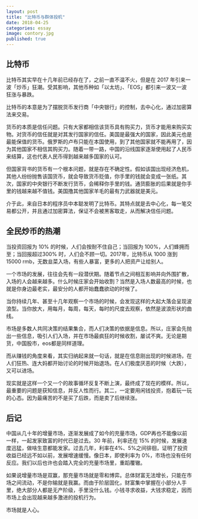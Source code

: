 ```yaml
---
layout: post
title: "比特币与群体投机"
date: 2018-04-25
categories: essay
image: contory.jpg
published: true
---
```


## 比特币
比特币其实早在十几年前已经存在了，之前一直不温不火，但是在 2017 年引来一波「炒币」狂潮。受其影响，其他币种如「以太坊」、「EOS」都引来一波又一波狂涨与暴跌。

比特币的本意是为了摆脱货币发行商「中央银行」的控制，去中心化，通过加密算法来交易。

货币的本质是信任问题。只有大家都相信该货币具有购买力，货币才能用来购买实物。对货币的信任就是对其发行国家的信任。美国是最强大的国家，因此美元也是最能保值的货币。俄罗斯的卢布只能在本国使用，到了其他国家就不能再用了，因为其他国家不相信其购买力。随着一带一路，中国的沿线国家逐渐使用起了人民币来结算，这也代表人民币得到越来越多国家的认可。

但国家背书的货币有一个根本问题，就是存在不确定性。假如该国出现经济危机，其他人纷纷抛售该国货币，就会导致货币贬值，你手里的钱就会变成一张纸。其次，国家的中央银行不断发行货币，会稀释你手里的钱。通货膨胀的后果就是你手里的钱越来越不值钱。美国撸其他国家羊毛的最有力武器就是美元。

介于此，来自日本的程序员中本聪发明了比特币。其特点就是去中心化，每一笔交易都公开，并且通过加密算法，保证不会被黑客取走，从而解决信任问题。

## 全民炒币的热潮
当投资回报为 10% 的时候，人们会按耐不住自己；当回报为 100%，人们蜂拥而至；当回报超过300% 时，人们会不顾一切。2017年，比特币从 1000 涨到 15000 rmb，无数韭菜入场，有些人暴富，更多的人把资产让给别人。

一个市场的发展，往往会先有一段潜伏期。随着节点之间相互影响并向外围扩散，入场的人会越来越多。什么时候庄家会开始收割？当然是入场人数最高的时候，也就是你身边最老实，最安分的人都开始蠢蠢欲动的时候了。

当你持续几年、甚至十几年观察一个市场的时候，会发现这样的大起大落会呈现波浪型。当你放大，用每月，每周，每天，每时的尺度去观察，依然是波浪形状的曲线。

市场是多数人共同决策的结果集合，而人们决策的依据是信息。所以，庄家会先抛出一些信息，吸引人们入场，并在市场最疯狂的时候收割，屡试不爽。无论是期货，中国股市，eos都是同样道理。

而从赚钱的角度来看，其实归纳起来就一句话，就是在信息刚出现的时候进场，在人们狂热、连大妈都开始讨论的时候开始退场。在人们极度厌恶的时候（大跌），又可以进场。

现实就是这样一个又一个的故事循环反复不断上演，最终成了现在的模样。所以，最重要的问题是获知信息，并反人性而行。其二，一定要用闲钱投资，抱着玩一玩的心态。因为最痛苦的不是买了后跌，而是卖了后继续涨。
## 后记
中国从几十年的增量市场，逐渐发展成了如今的充量市场，GDP再也不能像以前一样，一起发家致富的时代已是过去。30 年前，利率还在 15% 的时候，发展速度迅猛，做啥生意都能发家。过去几年，利率在4%、5%之间徘徊，证明了投资收益已经远不如以前，发展增速缓慢。像日本，即使利率为 0%，市场也没有任何反应。我们以后也许也会踏入完全的充量市场里，重蹈覆辙。

如果说增量市场是双赢，那充量市场就是零和博弈。总体财富无法增长，只能在市场之间流动，不是你输就是我赢。而由于阶层固化，财富集中掌握在小部分人手里，绝大部分人都是无产阶级，手里没什么钱。小钱寻求收益，大钱求稳定，因而市场上会出现越来越多激进的投机行为。

市场就是人心。

